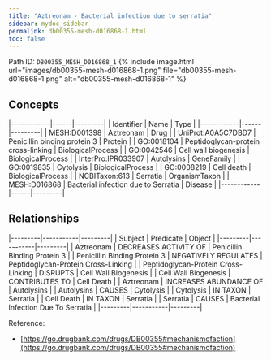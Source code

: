 ```yaml
---
title: "Aztreonam - Bacterial infection due to serratia"
sidebar: mydoc_sidebar
permalink: db00355-mesh-d016868-1.html
toc: false 
---
```



Path ID: `DB00355_MESH_D016868_1`
{% include image.html url="images/db00355-mesh-d016868-1.png" file="db00355-mesh-d016868-1.png" alt="db00355-mesh-d016868-1" %}

## Concepts

|------------|------|---------|
| Identifier | Name | Type    |
|------------|------|---------|
| MESH:D001398 | Aztreonam | Drug |
| UniProt:A0A5C7DBD7 | Penicillin binding protein 3 | Protein |
| GO:0018104 | Peptidoglycan-protein cross-linking | BiologicalProcess |
| GO:0042546 | Cell wall biogenesis | BiologicalProcess |
| InterPro:IPR033907 | Autolysins | GeneFamily |
| GO:0019835 | Cytolysis | BiologicalProcess |
| GO:0008219 | Cell death | BiologicalProcess |
| NCBITaxon:613 | Serratia | OrganismTaxon |
| MESH:D016868 | Bacterial infection due to Serratia | Disease |
|------------|------|---------|

## Relationships

|---------|-----------|---------|
| Subject | Predicate | Object  |
|---------|-----------|---------|
| Aztreonam | DECREASES ACTIVITY OF | Penicillin Binding Protein 3 |
| Penicillin Binding Protein 3 | NEGATIVELY REGULATES | Peptidoglycan-Protein Cross-Linking |
| Peptidoglycan-Protein Cross-Linking | DISRUPTS | Cell Wall Biogenesis |
| Cell Wall Biogenesis | CONTRIBUTES TO | Cell Death |
| Aztreonam | INCREASES ABUNDANCE OF | Autolysins |
| Autolysins | CAUSES | Cytolysis |
| Cytolysis | IN TAXON | Serratia |
| Cell Death | IN TAXON | Serratia |
| Serratia | CAUSES | Bacterial Infection Due To Serratia |
|---------|-----------|---------|

Reference: 
  - [https://go.drugbank.com/drugs/DB00355#mechanismofaction](https://go.drugbank.com/drugs/DB00355#mechanismofaction)
